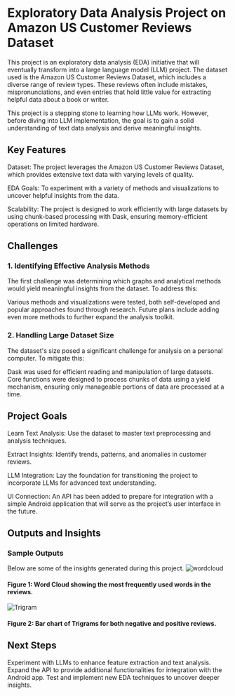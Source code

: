 # Exploratory Data Analysis Project on Amazon US Customer Reviews Dataset
This project is an exploratory data analysis (EDA) initiative that will eventually transform into a large language model (LLM) project. The dataset used is the Amazon US Customer Reviews Dataset, which includes a diverse range of review types. These reviews often include mistakes, mispronunciations, and even entries that hold little value for extracting helpful data about a book or writer.

This project is a stepping stone to learning how LLMs work. However, before diving into LLM implementation, the goal is to gain a solid understanding of text data analysis and derive meaningful insights.

## Key Features
Dataset: The project leverages the Amazon US Customer Reviews Dataset, which provides extensive text data with varying levels of quality.

EDA Goals: To experiment with a variety of methods and visualizations to uncover helpful insights from the data.

Scalability: The project is designed to work efficiently with large datasets by using chunk-based processing with Dask, ensuring memory-efficient operations on limited hardware.
## Challenges
### 1. Identifying Effective Analysis Methods
The first challenge was determining which graphs and analytical methods would yield meaningful insights from the dataset. To address this:

Various methods and visualizations were tested, both self-developed and popular approaches found through research.
Future plans include adding even more methods to further expand the analysis toolkit.
### 2. Handling Large Dataset Size
The dataset's size posed a significant challenge for analysis on a personal computer. To mitigate this:

Dask was used for efficient reading and manipulation of large datasets.
Core functions were designed to process chunks of data using a yield mechanism, ensuring only manageable portions of data are processed at a time.
## Project Goals
Learn Text Analysis: Use the dataset to master text preprocessing and analysis techniques.

Extract Insights: Identify trends, patterns, and anomalies in customer reviews.

LLM Integration: Lay the foundation for transitioning the project to incorporate LLMs for advanced text understanding.

UI Connection: An API has been added to prepare for integration with a simple Android application that will serve as the project’s user interface in the future.
## Outputs and Insights
### Sample Outputs
Below are some of the insights generated during this project.
![wordcloud](https://github.com/user-attachments/assets/dabaf6f9-201e-4ea9-9b8d-d2d17449e5f5)
#### Figure 1: Word Cloud showing the most frequently used words in the reviews.

![Trigram](https://github.com/user-attachments/assets/954d0f3e-a130-4ffa-bda3-1a0f036ededf)
#### Figure 2: Bar chart of Trigrams for both negative and positive reviews.

## Next Steps
Experiment with LLMs to enhance feature extraction and text analysis.
Expand the API to provide additional functionalities for integration with the Android app.
Test and implement new EDA techniques to uncover deeper insights.
